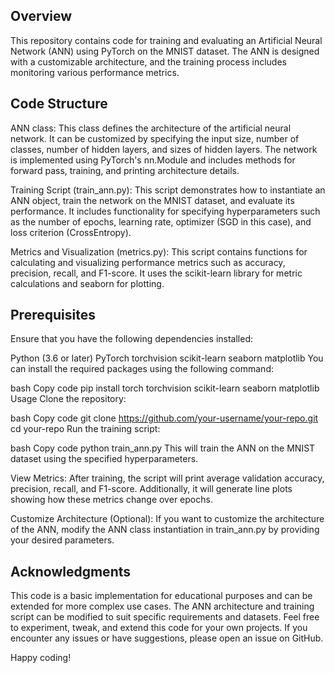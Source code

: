 ## Overview
This repository contains code for training and evaluating an Artificial Neural Network (ANN) using PyTorch on the MNIST dataset. The ANN is designed with a customizable architecture, and the training process includes monitoring various performance metrics.

## Code Structure
ANN class: This class defines the architecture of the artificial neural network. It can be customized by specifying the input size, number of classes, number of hidden layers, and sizes of hidden layers. The network is implemented using PyTorch's nn.Module and includes methods for forward pass, training, and printing architecture details.

Training Script (train_ann.py): This script demonstrates how to instantiate an ANN object, train the network on the MNIST dataset, and evaluate its performance. It includes functionality for specifying hyperparameters such as the number of epochs, learning rate, optimizer (SGD in this case), and loss criterion (CrossEntropy).

Metrics and Visualization (metrics.py): This script contains functions for calculating and visualizing performance metrics such as accuracy, precision, recall, and F1-score. It uses the scikit-learn library for metric calculations and seaborn for plotting.

## Prerequisites
Ensure that you have the following dependencies installed:

Python (3.6 or later)
PyTorch
torchvision
scikit-learn
seaborn
matplotlib
You can install the required packages using the following command:

bash
Copy code
pip install torch torchvision scikit-learn seaborn matplotlib
Usage
Clone the repository:

bash
Copy code
git clone https://github.com/your-username/your-repo.git
cd your-repo
Run the training script:

bash
Copy code
python train_ann.py
This will train the ANN on the MNIST dataset using the specified hyperparameters.

View Metrics:
After training, the script will print average validation accuracy, precision, recall, and F1-score. Additionally, it will generate line plots showing how these metrics change over epochs.

Customize Architecture (Optional):
If you want to customize the architecture of the ANN, modify the ANN class instantiation in train_ann.py by providing your desired parameters.

## Acknowledgments
This code is a basic implementation for educational purposes and can be extended for more complex use cases.
The ANN architecture and training script can be modified to suit specific requirements and datasets.
Feel free to experiment, tweak, and extend this code for your own projects. If you encounter any issues or have suggestions, please open an issue on GitHub.

Happy coding!
